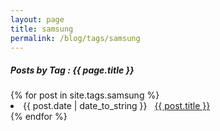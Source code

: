 ```yaml
---
layout: page
title: samsung
permalink: /blog/tags/samsung
---
```

 
<h5> Posts by Tag : {{ page.title }} </h5>

<div class="card">
{% for post in site.tags.samsung %}
 <li class="category-posts"><span>{{ post.date | date_to_string }}</span> &nbsp; <a href="{{ post.url }}">{{ post.title }}</a></li>
{% endfor %}
</div>
